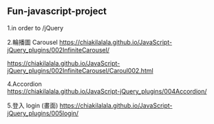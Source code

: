 ## Fun-javascript-project

1.in order to  /jQuery 
 


2.輪播圖 Carousel
 https://chiakilalala.github.io/JavaScript-jQuery_plugins/002InfiniteCarousel/

 https://chiakilalala.github.io/JavaScript-jQuery_plugins/002InfiniteCarousel/Caroul002.html

4.Accordion  
  https://chiakilalala.github.io/JavaScript-jQuery_plugins/004Accordion/

5.登入 login (畫面)
 https://chiakilalala.github.io/JavaScript-jQuery_plugins/005login/